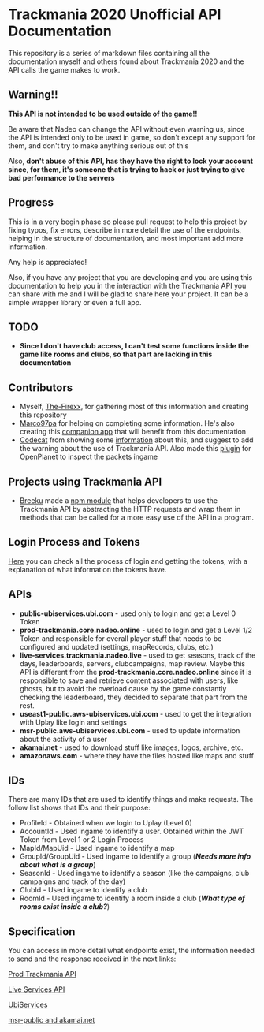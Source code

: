 # Trackmania 2020 Unofficial API Documentation
This repository is a series of markdown files containing all the documentation myself and others found about Trackmania 2020 and the API calls the game makes to work.

## Warning!!

**This API is not intended to be used outside of the game!!**

Be aware that Nadeo can change the API without even warning us, since the API is intended only to be used in game, so don't except any support for them, and don't try to make anything serious out of this

Also, **don't abuse of this API, has they have the right to lock your account since, for them, it's someone that is trying to hack or just trying to give bad performance to the servers**

## Progress

This is in a very begin phase so please pull request to help this project by fixing typos, fix errors, describe in more detail the use of the endpoints, helping in the structure of documentation, and most important add more information.

Any help is appreciated!

Also, if you have any project that you are developing and you are using this documentation to help you in the interaction with the Trackmania API you can share with me and I will be glad to share here your project. It can be a simple wrapper library or even a full app. 

## TODO

* **Since I don't have club access, I can't test some functions inside the game like rooms and clubs, so that part are lacking in this documentation**

## Contributors

* Myself, [The-Firexx](https://github.com/The-Firexx), for gathering most of this information and creating this repository
* [Marco97pa](https://github.com/marco97pa) for helping on completing some information. He's also creating this [companion app](https://play.google.com/store/apps/details?id=com.marco97pa.trackmania) that will benefit from this documentation
* [Codecat](https://github.com/codecat) from showing some [information](https://gist.github.com/codecat/4dfd3719e1f8d9e5ef439d639abe0de4) about this, and suggest to add the warning about the use of Trackmania API. Also made this [plugin](https://openplanet.nl/files/49) for OpenPlanet to inspect the packets ingame

## Projects using Trackmania API

* [Breeku](https://github.com/breeku/) made a [npm module](https://github.com/breeku/trackmania-api-node) that helps developers to use the Trackmania API by abstracting the HTTP requests and wrap them in methods that can be called for a more easy use of the API in a program.

## Login Process and Tokens

[Here](Login.md) you can check all the process of login and getting the tokens, with a explanation of what information the tokens have.

## APIs

* **public-ubiservices.ubi.com** - used only to login and get a Level 0 Token
* **prod-trackmania.core.nadeo.online** - used to login and get a Level 1/2 Token and responsible for overall player stuff that needs to be configured and updated (settings, mapRecords, clubs, etc.)
* **live-services.trackmania.nadeo.live** - used to get seasons, track of the days, leaderboards, servers, clubcampaigns, map review. Maybe this API is different from the **prod-trackmania.core.nadeo.online** since it is responsible to save and retrieve content associated with users, like ghosts, but to avoid the overload cause by the game constantly checking the leaderboard, they decided to separate that part from the rest.
* **useast1-public.aws-ubiservices.ubi.com** - used to get the integration with Uplay like login and settings
* **msr-public.aws-ubiservices.ubi.com** - used to update information about the activity of a user
* **akamai.net** - used to download stuff like images, logos, archive, etc.
* **amazonaws.com** - where they have the files hosted like maps and stuff

## IDs

There are many IDs that are used to identify things and make requests. The follow list shows that IDs and their purpose:

* ProfileId - Obtained when we login to Uplay (Level 0)
* AccountId - Used ingame to identify a user. Obtained within the JWT Token from Level 1 or 2 Login Process
* MapId/MapUid - Used ingame to identify a map
* GroupId/GroupUid - Used ingame to identify a group (***Needs more info about what is a group***)
* SeasonId - Used ingame to identify a season (like the campaigns, club campaigns and track of the day)
* ClubId - Used ingame to identify a club
* RoomId - Used ingame to identify a room inside a club (***What type of rooms exist inside a club?***)

## Specification

You can access in more detail what endpoints exist, the information needed to send and the response received in the next links:

[Prod Trackmania API](ProdTrackmania.md)

[Live Services API](LiveServices.md)

[UbiServices](UbiServices.md)

[msr-public and akamai.net](MSR-Akamai.md)